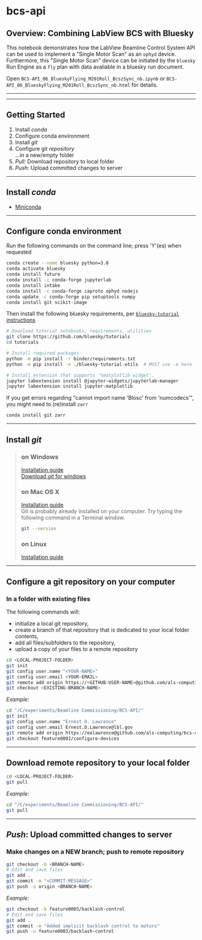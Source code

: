 # bcs-api

## Overview: Combining LabView BCS with Bluesky

This notebook demonstrates how the LabView Beamline Control System API can be used to implement a "Single Motor Scan" as an `ophyd` device. Furthermore, this "Single Motor Scan" device can be initiated by the `bluesky` Run Engine as a `fly` plan with data avaliable in a bluesky run document.

Open `BCS-API_06_BlueskyFlying_M201Roll_BcszSync_nb.ipynb` or `BCS-API_06_BlueskyFlying_M201Roll_BcszSync_nb.html` for details.

---

---

## Getting Started
1. Install *conda*
2. Configure conda environment
3. Install *git*
4. Configure git *repository*  
    ...in a new/empty folder
5. *Pull*: Download repository to local folder  
6. *Push*: Upload committed changes to server

---

## Install *conda*

* [Miniconda](https://docs.conda.io/en/latest/miniconda.html)

---

## Configure conda environment

Run the following commands on the command line; 
press 'Y'(es) when requested

```bash
conda create --name bluesky python=3.8
conda activate bluesky
conda install future
conda install -c conda-forge jupyterlab
conda install intake
conda install -c conda-forge caproto ophyd nodejs
conda update -c conda-forge pip setuptools numpy
conda install git scikit-image
```

Then install the following bluesky requirements, 
per [`bluesky-tutorial` instructions](https://github.com/bluesky/tutorials#local-installation)

```bash
# Download tutorial notebooks, requirements, utilities
git clone https://github.com/bluesky/tutorials
cd tutorials

# Install required packages
python -m pip install -r binder/requirements.txt
python -m pip install -e ./bluesky-tutorial-utils  # MUST use -e here

# Install extension that supports '%matplotlib widget'.
jupyter labextension install @jupyter-widgets/jupyterlab-manager
jupyter labextension install jupyter-matplotlib
```

If you get errors regarding "cannot import name 'Blosc' from 'numcodecs'",
you might need to (re)install `zarr`

```bash
conda install git zarr
```

---

## Install *git*
>### on Windows
>[Installation guide](https://git-scm.com/book/en/v2/Getting-Started-Installing-Git)  
>[Download *git* for windows](http://git-scm.com/download/win)  
>### on Mac OS X
>[Installation guide](https://git-scm.com/book/en/v2/Getting-Started-Installing-Git)  
>Git is probably already installed on your computer. 
>Try typing the following command in a Terminal window.  
>```bash
>git --version
>```
>### on Linux
>[Installation guide](https://git-scm.com/book/en/v2/Getting-Started-Installing-Git)  

---

## Configure a git repository on your computer

### In a folder with existing files
The following commands will:  

+ initialize a local git repository,  
+ create a branch of that repository that is dedicated to your local folder contents,  
+ add all files/subfolders to the repository,  
+ upload a copy of your files to a remote repository  


```bash
cd <LOCAL-PROJECT-FOLDER>
git init
git config user.name "<YOUR-NAME>"
git config user.email <YOUR-EMAIL>
git remote add origin https://<GITHUB-USER-NAME>@github.com/als-computing/bcs-api.git
git checkout <EXISTING-BRANCH-NAME>
```

_Example:_

```bash  
cd "/C/experiments/Beamline Commissioning/BCS-API/" 
git init
git config user.name "Ernest O. Lawrence"
git config user.email Ernest.O.Lawrence@lbl.gov
git remote add origin https://eolawrence@github.com/als-computing/bcs-api.git
git checkout feature0002/configure-devices
```

---

## Download remote repository to your local folder

```bash
cd <LOCAL-PROJECT-FOLDER>
git pull
```

_Example:_

```bash
cd "/C/experiments/Beamline Commissioning/BCS-API/" 
git pull
```

---

## *Push*: Upload committed changes to server

### Make changes on a NEW branch; push to remote repository

```bash
git checkout -b <BRANCH-NAME>
# Edit and save files
git add .
git commit -m "<COMMIT-MESSAGE>"
git push -u origin <BRANCH-NAME>
```

_Example:_

```bash
git checkout -b feature0003/backlash-control
# Edit and save files
git add .
git commit -m "Added implicit backlash control to motors"
git push -u feature0003/backlash-control
```
